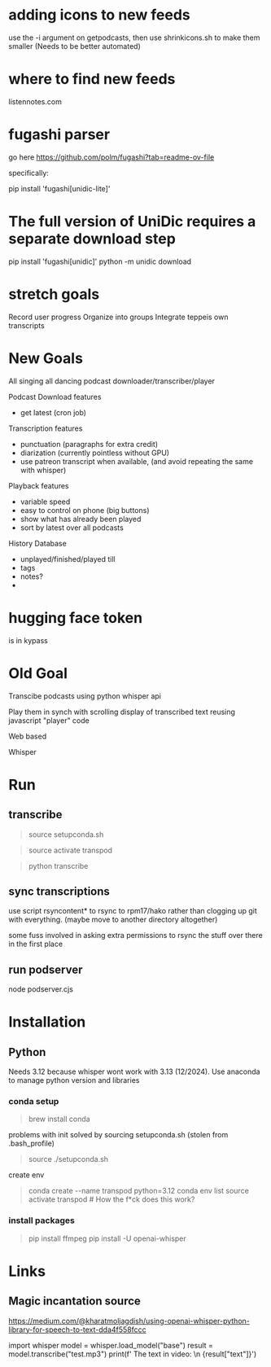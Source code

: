 # adding icons to new feeds 


use the -i argument on getpodcasts, then use shrinkicons.sh to make them smaller (Needs to be better automated)


# where to find new feeds

listennotes.com


# fugashi parser

go here
https://github.com/polm/fugashi?tab=readme-ov-file

specifically:

pip install 'fugashi[unidic-lite]'

# The full version of UniDic requires a separate download step
pip install 'fugashi[unidic]'
python -m unidic download



# stretch goals 
Record user progress
Organize into groups
Integrate teppeis own transcripts 



# New Goals

All singing all dancing podcast downloader/transcriber/player

Podcast Download features

- get latest (cron job)


Transcription features

- punctuation (paragraphs for extra credit)
- diarization (currently pointless without GPU)
- use patreon transcript when available, (and avoid repeating the same with whisper)

Playback features

- variable speed
- easy to control on phone (big buttons)
- show what has already been played
- sort by latest over all podcasts

History Database
- unplayed/finished/played till
- tags
- notes?
- 
# hugging face token
is in kypass


# Old Goal

Transcibe podcasts using python whisper api 

Play them in synch with scrolling display of transcribed text reusing javascript "player" code

Web based

Whisper


# Run

## transcribe

> source setupconda.sh

> source activate transpod

> python transcribe <mp3file>



## sync transcriptions

use script rsyncontent* to rsync to rpm17/hako rather than clogging up git with everything. (maybe move to another directory altogether)

some fuss involved in asking extra permissions to rsync the stuff over there in the first place

## run podserver

node podserver.cjs



# Installation

## Python
Needs 3.12 because whisper wont work with 3.13 (12/2024). Use anaconda to manage python version and libraries

### conda setup

> brew install conda

problems with init solved by sourcing setupconda.sh (stolen from .bash_profile)

> source ./setupconda.sh

create env 

> conda create --name transpod python=3.12
> conda env list
> source activate transpod # How the f*ck does this work?

### install packages

> pip install ffmpeg
> pip install -U openai-whisper




# Links

## Magic incantation source

https://medium.com/@kharatmoljagdish/using-openai-whisper-python-library-for-speech-to-text-dda4f558fccc

import whisper
model = whisper.load_model("base")
result = model.transcribe("test.mp3")
print(f' The text in video: \n {result["text"]}')

